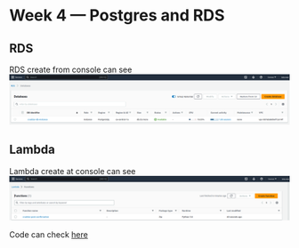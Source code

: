 # Week 4 — Postgres and RDS

## RDS
RDS create from console can see ![here](assets/week4-RDS.png)

## Lambda
Lambda create at console can see ![here](assets/week4-Lambda.png)

Code can check [here](aws/lambdas/cruddur-post-confirrmation.py)

